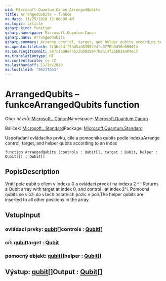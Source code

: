 ```yaml
---
uid: Microsoft.Quantum.Canon.ArrangedQubits
title: ArrangedQubits – funkce
ms.date: 11/25/2020 12:00:00 AM
ms.topic: article
qsharp.kind: function
qsharp.namespace: Microsoft.Quantum.Canon
qsharp.name: ArrangedQubits
qsharp.summary: Arrange control, target, and helper qubits according to an index
ms.openlocfilehash: 7f3bc4dff73d5ad6393294fc3770b8d36e6094fb
ms.sourcegitcommit: a87c1aa8e7453360025e47ba614f25b02ea84ec3
ms.translationtype: MT
ms.contentlocale: cs-CZ
ms.lasthandoff: 11/26/2020
ms.locfileid: "96217063"
---
```

# <a name="arrangedqubits-function"></a><span data-ttu-id="52ce6-102">ArrangedQubits – funkce</span><span class="sxs-lookup"><span data-stu-id="52ce6-102">ArrangedQubits function</span></span>

<span data-ttu-id="52ce6-103">Obor názvů: [Microsoft.. Canon](xref:Microsoft.Quantum.Canon)</span><span class="sxs-lookup"><span data-stu-id="52ce6-103">Namespace: [Microsoft.Quantum.Canon](xref:Microsoft.Quantum.Canon)</span></span>

<span data-ttu-id="52ce6-104">Balíček: [Microsoft.. Standard](https://nuget.org/packages/Microsoft.Quantum.Standard)</span><span class="sxs-lookup"><span data-stu-id="52ce6-104">Package: [Microsoft.Quantum.Standard](https://nuget.org/packages/Microsoft.Quantum.Standard)</span></span>


<span data-ttu-id="52ce6-105">Uspořádání ovládacího prvku, cíle a pomocníka qubits podle indexu</span><span class="sxs-lookup"><span data-stu-id="52ce6-105">Arrange control, target, and helper qubits according to an index</span></span>

```qsharp
function ArrangedQubits (controls : Qubit[], target : Qubit, helper : Qubit[]) : Qubit[]
```


## <a name="description"></a><span data-ttu-id="52ce6-106">Popis</span><span class="sxs-lookup"><span data-stu-id="52ce6-106">Description</span></span>

<span data-ttu-id="52ce6-107">Vrátí pole qubit s cílem v indexu 0 a ovládací prvek i na indexu 2 ^ i.</span><span class="sxs-lookup"><span data-stu-id="52ce6-107">Returns a Qubit array with target at index 0, and control i at index 2^i.</span></span>  <span data-ttu-id="52ce6-108">Pomocná qubits se vloží do všech ostatních pozic v poli.</span><span class="sxs-lookup"><span data-stu-id="52ce6-108">The helper qubits are inserted to all other positions in the array.</span></span>

## <a name="input"></a><span data-ttu-id="52ce6-109">Vstup</span><span class="sxs-lookup"><span data-stu-id="52ce6-109">Input</span></span>

### <a name="controls--qubit"></a><span data-ttu-id="52ce6-110">ovládací prvky: [qubit](xref:microsoft.quantum.lang-ref.qubit)[]</span><span class="sxs-lookup"><span data-stu-id="52ce6-110">controls : [Qubit](xref:microsoft.quantum.lang-ref.qubit)[]</span></span>




### <a name="target--qubit"></a><span data-ttu-id="52ce6-111">cíl: [qubit](xref:microsoft.quantum.lang-ref.qubit)</span><span class="sxs-lookup"><span data-stu-id="52ce6-111">target : [Qubit](xref:microsoft.quantum.lang-ref.qubit)</span></span>




### <a name="helper--qubit"></a><span data-ttu-id="52ce6-112">pomocný objekt: [qubit](xref:microsoft.quantum.lang-ref.qubit)[]</span><span class="sxs-lookup"><span data-stu-id="52ce6-112">helper : [Qubit](xref:microsoft.quantum.lang-ref.qubit)[]</span></span>





## <a name="output--qubit"></a><span data-ttu-id="52ce6-113">Výstup: [qubit](xref:microsoft.quantum.lang-ref.qubit)[]</span><span class="sxs-lookup"><span data-stu-id="52ce6-113">Output : [Qubit](xref:microsoft.quantum.lang-ref.qubit)[]</span></span>

